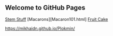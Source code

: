 ## Welcome to GitHub Pages
[Stem Stuff](stemstuff.html)
[Macarons][Macaron101.html]
[Fruit Cake](FruitCake.html)

https://mikhaidn.github.io/Plokmin/